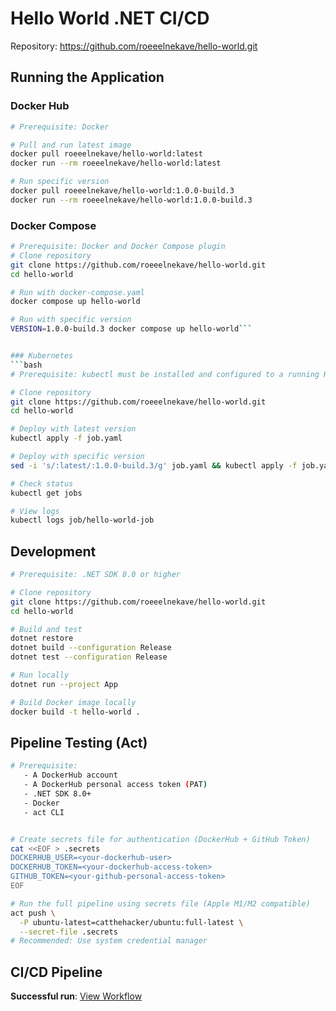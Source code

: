 # Hello World .NET CI/CD
Repository: https://github.com/roeeelnekave/hello-world.git


## Running the Application

### Docker Hub

```bash
# Prerequisite: Docker

# Pull and run latest image
docker pull roeeelnekave/hello-world:latest
docker run --rm roeeelnekave/hello-world:latest

# Run specific version
docker pull roeeelnekave/hello-world:1.0.0-build.3
docker run --rm roeeelnekave/hello-world:1.0.0-build.3
```

### Docker Compose
```bash
# Prerequisite: Docker and Docker Compose plugin
# Clone repository
git clone https://github.com/roeeelnekave/hello-world.git
cd hello-world

# Run with docker-compose.yaml
docker compose up hello-world

# Run with specific version
VERSION=1.0.0-build.3 docker compose up hello-world```


### Kubernetes
```bash
# Prerequisite: kubectl must be installed and configured to a running Kubernetes cluster (e.g., Minikube, EKS)

# Clone repository  
git clone https://github.com/roeeelnekave/hello-world.git
cd hello-world

# Deploy with latest version
kubectl apply -f job.yaml

# Deploy with specific version
sed -i 's/:latest/:1.0.0-build.3/g' job.yaml && kubectl apply -f job.yaml

# Check status
kubectl get jobs

# View logs
kubectl logs job/hello-world-job

```

## Development

```bash
# Prerequisite: .NET SDK 8.0 or higher

# Clone repository
git clone https://github.com/roeeelnekave/hello-world.git
cd hello-world

# Build and test
dotnet restore
dotnet build --configuration Release
dotnet test --configuration Release

# Run locally
dotnet run --project App

# Build Docker image locally
docker build -t hello-world .
```

## Pipeline Testing (Act)

```bash
# Prerequisite: 
   - A DockerHub account
   - A DockerHub personal access token (PAT)
   - .NET SDK 8.0+
   - Docker
   - act CLI


# Create secrets file for authentication (DockerHub + GitHub Token)
cat <<EOF > .secrets
DOCKERHUB_USER=<your-dockerhub-user>
DOCKERHUB_TOKEN=<your-dockerhub-access-token>
GITHUB_TOKEN=<your-github-personal-access-token>
EOF

# Run the full pipeline using secrets file (Apple M1/M2 compatible)
act push \
  -P ubuntu-latest=catthehacker/ubuntu:full-latest \
  --secret-file .secrets
# Recommended: Use system credential manager


```

## CI/CD Pipeline

**Successful run**: [View Workflow](https://github.com/roeeelnekave/hello-world/actions/runs/15912833830)

